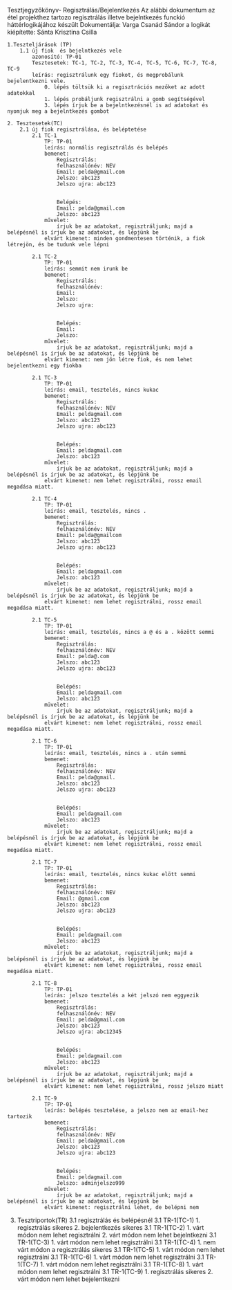 Tesztjegyzőkönyv- Regisztrálás/Bejelentkezés
	Az alábbi dokumentum az étel projekthez tartozo regisztrálás illetve bejelntkezés funckió háttérlogikájához készült
	Dokumentálja: Varga Csanád Sándor
	a logikát kiépítette: Sánta Krisztina Csilla
	
	1.Teszteljárások (TP)
		1.1 új fiok  és bejelntkezés vele
			azonosító: TP-01
			Tesztesetek: TC-1, TC-2, TC-3, TC-4, TC-5, TC-6, TC-7, TC-8, TC-9
			leírás: regisztrálunk egy fiokot, és megprobálunk bejelentkezni vele.
				0. lépés töltsük ki a regisztrációs mezőket az adott adatokkal
				1. lépés probáljunk regisztrálni a gomb segítségével
				3. lépés írjuk be a bejelntkezésnél is ad adatokat és nyomjuk meg a bejelntkezés gombot
				
	2. Tesztesetek(TC)
		2.1 új fiok regisztrálása, és beléptetése
			2.1 TC-1
				TP: TP-01
				leírás: normális regisztrálás és belépés
				bemenet:
					Regisztrálás:
					felhasználónév: NEV
					Email: pelda@gmail.com
					Jelszo: abc123
					Jelszo ujra: abc123
					
					
					Belépés:
					Email: pelda@gmail.com
					Jelszo: abc123					
				művelet:
					írjuk be az adatokat, regisztráljunk; majd a belépésnél is írjuk be az adatokat, és lépjünk be
				elvárt kimenet: minden gondmentesen történik, a fiok létrejön, és be tudunk vele lépni
			
			2.1 TC-2
				TP: TP-01
				leírás: semmit nem irunk be
				bemenet:
					Regisztrálás:
					felhasználónév: 
					Email: 
					Jelszo: 
					Jelszo ujra: 
					
					
					Belépés:
					Email: 
					Jelszo: 					
				művelet:
					írjuk be az adatokat, regisztráljunk; majd a belépésnél is írjuk be az adatokat, és lépjünk be
				elvárt kimenet: nem jön létre fiok, és nem lehet bejelentkezni egy fiokba
			
			2.1 TC-3
				TP: TP-01
				leírás: email, tesztelés, nincs kukac
				bemenet:
					Regisztrálás:
					felhasználónév: NEV
					Email: peldagmail.com
					Jelszo: abc123
					Jelszo ujra: abc123
					
					
					Belépés:
					Email: peldagmail.com
					Jelszo: abc123					
				művelet:
					írjuk be az adatokat, regisztráljunk; majd a belépésnél is írjuk be az adatokat, és lépjünk be
				elvárt kimenet: nem lehet regisztrálni, rossz email megadása miatt.
			
			2.1 TC-4
				TP: TP-01
				leírás: email, tesztelés, nincs .
				bemenet:
					Regisztrálás:
					felhasználónév: NEV
					Email: pelda@gmailcom
					Jelszo: abc123
					Jelszo ujra: abc123
					
					
					Belépés:
					Email: peldagmail.com
					Jelszo: abc123					
				művelet:
					írjuk be az adatokat, regisztráljunk; majd a belépésnél is írjuk be az adatokat, és lépjünk be
				elvárt kimenet: nem lehet regisztrálni, rossz email megadása miatt.
			
			2.1 TC-5
				TP: TP-01
				leírás: email, tesztelés, nincs a @ és a . között semmi
				bemenet:
					Regisztrálás:
					felhasználónév: NEV
					Email: pelda@.com
					Jelszo: abc123
					Jelszo ujra: abc123
					
					
					Belépés:
					Email: peldagmail.com
					Jelszo: abc123					
				művelet:
					írjuk be az adatokat, regisztráljunk; majd a belépésnél is írjuk be az adatokat, és lépjünk be
				elvárt kimenet: nem lehet regisztrálni, rossz email megadása miatt.
			
			2.1 TC-6
				TP: TP-01
				leírás: email, tesztelés, nincs a . után semmi
				bemenet:
					Regisztrálás:
					felhasználónév: NEV
					Email: pelda@gmail.
					Jelszo: abc123
					Jelszo ujra: abc123
					
					
					Belépés:
					Email: peldagmail.com
					Jelszo: abc123					
				művelet:
					írjuk be az adatokat, regisztráljunk; majd a belépésnél is írjuk be az adatokat, és lépjünk be
				elvárt kimenet: nem lehet regisztrálni, rossz email megadása miatt.
			
			2.1 TC-7
				TP: TP-01
				leírás: email, tesztelés, nincs kukac elött semmi
				bemenet:
					Regisztrálás:
					felhasználónév: NEV
					Email: @gmail.com
					Jelszo: abc123
					Jelszo ujra: abc123
					
					
					Belépés:
					Email: peldagmail.com
					Jelszo: abc123					
				művelet:
					írjuk be az adatokat, regisztráljunk; majd a belépésnél is írjuk be az adatokat, és lépjünk be
				elvárt kimenet: nem lehet regisztrálni, rossz email megadása miatt.
				
			2.1 TC-8
				TP: TP-01
				leírás: jelszo tesztelés a két jelszó nem eggyezik
				bemenet:
					Regisztrálás:
					felhasználónév: NEV
					Email: pelda@gmail.com
					Jelszo: abc123
					Jelszo ujra: abc12345
					
					
					Belépés:
					Email: peldagmail.com
					Jelszo: abc123					
				művelet:
					írjuk be az adatokat, regisztráljunk; majd a belépésnél is írjuk be az adatokat, és lépjünk be
				elvárt kimenet: nem lehet regisztrálni, rossz jelszo miatt
			
			2.1 TC-9
				TP: TP-01
				leírás: belépés tesztelése, a jelszo nem az email-hez tartozik
				bemenet:
					Regisztrálás:
					felhasználónév: NEV
					Email: pelda@gmail.com
					Jelszo: abc123
					Jelszo ujra: abc123
					
					
					Belépés:
					Email: peldagmail.com
					Jelszo: adminjelszo999					
				művelet:
					írjuk be az adatokat, regisztráljunk; majd a belépésnél is írjuk be az adatokat, és lépjünk be
				elvárt kimenet: regisztrálni lehet, de belépni nem
				
3. Tesztriportok(TR)
					3.1 regisztrálás és belépésnél
						3.1 TR-1(TC-1)
							1. regisztrálás sikeres
							2. bejelentkezés sikeres
						3.1 TR-1(TC-2)
							1. várt módon nem lehet regisztrálni 
							2. várt módon nem lehet bejelntkezni 
						3.1 TR-1(TC-3)
							1. várt módon nem lehet regisztrálni 
						3.1 TR-1(TC-4)
							1. nem várt módon a regisztrálás sikeres
						3.1 TR-1(TC-5)
							1. várt módon nem lehet regisztrálni 
						3.1 TR-1(TC-6)
							1. várt módon nem lehet regisztrálni 
						3.1 TR-1(TC-7)
							1. várt módon nem lehet regisztrálni 
						3.1 TR-1(TC-8)
							1. várt módon nem lehet regisztrálni 
						3.1 TR-1(TC-9)
							1. regisztrálás sikeres
							2. várt módon nem lehet bejelentkezni
					
						
				
				
				
				